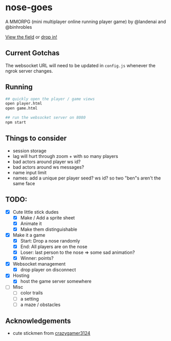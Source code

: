 # nose-goes

A MMORPG (mini multiplayer online running player game) by @landenai and @binhrobles

[View the field](https://landenai.github.io/nose-goes/public/game.html) or [drop in!](https://landenai.github.io/nose-goes/public/player.html)

## Current Gotchas

The websocket URL will need to be updated in `config.js` whenever the ngrok server changes.

## Running

```bash
## quickly open the player / game views
open player.html
open game.html

## run the websocket server on 8080
npm start
```

## Things to consider

- session storage
- lag will hurt through zoom + with so many players
- bad actors around player ws id?
- bad actors around ws messages?
- name input limit
- names: add a unique per player seed? ws id? so two "ben"s aren't the same face

## TODO:

- [x] Cute little stick dudes
  - [x] Make / Add a sprite sheet
  - [x] Animate it
  - [x] Make them distinguishable
- [x] Make it a game
  - [x] Start: Drop a nose randomly
  - [x] End: All players are on the nose
  - [x] Loser: last person to the nose => some sad animation?
  - [x] Winner: points?
- [x] Websocket management
  - [x] drop player on disconnect
- [x] Hosting
  - [x] host the game server somewhere
- [ ] Misc
  - [ ] color trails
  - [ ] a setting
  - [ ] a maze / obstacles

## Acknowledgements

- cute stickmen from [crazygamer3124](https://crazygamer3124.itch.io/pixel-stickman-8x8)
